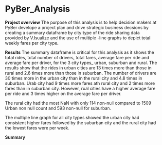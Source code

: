 # PyBer_Analysis
**Project overview**
The purpose of this analysis is to help decision makers at PyBer develope a project plan and drive strategic business decsions by creating a summary dataframe by city type of the ride sharing data provided by V.Isualize and the use of multiple -line graphs to depict total weekly fares per city type.


**Results**
The summary dataframe is critical for this analysis as it shows the total rides, total number of drivers, total fares, average fare per ride and average fare per driver, for the 3 city types_ urban, suburban and rural.
The results show that the rides in urban cities are 13  times more than those in rural and 2.6 times more than those in suburban. The number of drivers are 30 times more in the urban city than in the rural city and 4.8 times in suburban. Urab city had 9 times more fares ath rural city and 2 times more fares than in suburban city. However, rual cities have a higher average fare per ride and 3 times higher on the average fare per driver.

The rural city had the most NaN with only 114 non-null compared to 1509 Urban non null count and 593 non-null for suburban.

The multiple line graph for all city types showed the urban city had consistent higher fares followed by the suburban city and the rural city had the lowest fares were per week.


**Summary**

